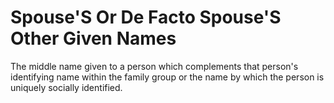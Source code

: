 # Spouse'S Or De Facto Spouse'S Other Given Names
The middle name given to a person which complements that person's identifying name within the family group or the name by which the person is uniquely socially identified.